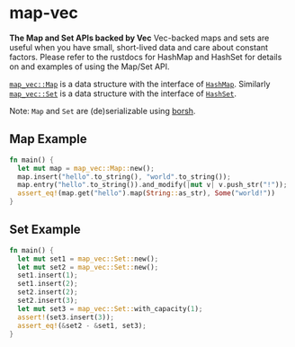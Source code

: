 # map-vec

**The Map and Set APIs backed by Vec**
Vec-backed maps and sets are useful when you have small, short-lived data and care about constant factors.
Please refer to the rustdocs for HashMap and HashSet for details on and examples of using the Map/Set API.

[`map_vec::Map`](https://docs.rs/map-vec/latest/map-vec/map/struct.Map.html) is a data structure with the interface of [`HashMap`](https://doc.rust-lang.org/std/collections/hash_map/struct.HashMap.html).
Similarly [`map_vec::Set`](https://docs.rs/map_vec/latest/map_vec/set/struct.Set.html) is a data structure with the interface of [`HashSet`](https://doc.rust-lang.org/std/collections/hash_set/struct.HashSet.html).

Note: `Map` and `Set` are (de)serializable using [borsh](https://github.com/nearprotocol/borsh).

## Map Example

```rust
fn main() {
  let mut map = map_vec::Map::new();
  map.insert("hello".to_string(), "world".to_string());
  map.entry("hello".to_string()).and_modify(|mut v| v.push_str("!"));
  assert_eq!(map.get("hello").map(String::as_str), Some("world!"))
}
```

## Set Example

```rust
fn main() {
  let mut set1 = map_vec::Set::new();
  let mut set2 = map_vec::Set::new();
  set1.insert(1);
  set1.insert(2);
  set2.insert(2);
  set2.insert(3);
  let mut set3 = map_vec::Set::with_capacity(1);
  assert!(set3.insert(3));
  assert_eq!(&set2 - &set1, set3);
}
```
